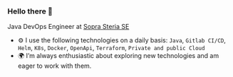 ### Hello there 👋

Java DevOps Engineer at [Sopra Steria SE](https://www.soprasteria.com/en)<br>

- ⚙️ I use the following technologies on a daily basis: `Java`, `Gitlab CI/CD`, `Helm`, `K8s`, `Docker`, `OpenApi`, `Terraform`, `Private and public Cloud`
- 🌍 I’m always enthusiastic about exploring new technologies and am eager to work with them.
